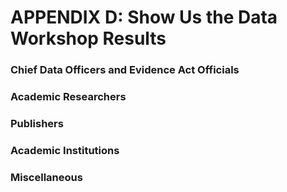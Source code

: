 # APPENDIX D: Show Us the Data Workshop Results

### Chief Data Officers and Evidence Act Officials





### Academic Researchers





### Publishers





### Academic Institutions





### Miscellaneous

